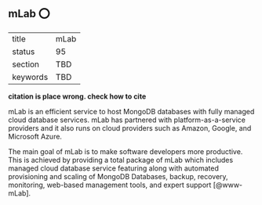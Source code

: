 ## mLab :o:


|          |      |
| -------- | ---- |
| title    | mLab |
| status   | 95   |
| section  | TBD  |
| keywords | TBD  |


**citation is place wrong. check how to cite**

mLab is an efficient service to host MongoDB databases with fully
managed cloud database services. mLab has partnered with
platform-as-a-service providers and it also runs on cloud providers
such as Amazon, Google, and Microsoft Azure.

The main goal of mLab is to make software developers more productive.
This is achieved by providing a total package of mLab which includes
managed cloud database service featuring along with automated
provisioning and scaling of MongoDB Databases, backup, recovery,
monitoring, web-based management tools, and expert support
[@www-mLab].

